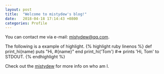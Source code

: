 ```yaml
---
layout: post
title:  "Welcome to mistydew's blog!"
date:   2018-04-18 17:14:43 +0800
categories: Profile
---
```

You can contact me via e-mail: [mistydew@qq.com](https://en.mail.qq.com).

The following is a example of highlight.
{% highlight ruby linenos %}
def print_hi(name)
  puts "Hi, #{name}"
end
print_hi('Tom')
#=> prints 'Hi, Tom' to STDOUT.
{% endhighlight %}

Check out the [mistydew][md] for more info on who am I.

[md]: http://github.com/mistydew
